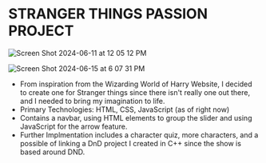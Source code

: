 # STRANGER THINGS PASSION PROJECT

![Screen Shot 2024-06-11 at 12 05 12 PM](https://github.com/NYG-Kartik/StrangerThings/assets/90806469/4d9b6ebd-d241-44a2-adf1-e3cbf90e65ad)










![Screen Shot 2024-06-15 at 6 07 31 PM](https://github.com/kvi1/StrangerThings/assets/90806469/e3c3c5f5-9733-4e4a-9879-dc972ce1e7c8)

- From inspiration from the Wizarding World of Harry Website, I decided to create one for Stranger things since there isn't really one out there, and I needed to bring my imagination to life.
- Primary Technologies: HTML, CSS, JavaScript (as of right now)
- Contains a navbar, using HTML elements to group the slider and using JavaScript for the arrow feature.
- Further Implmentation includes a character quiz, more characters, and a possible of linking a DnD project I created in C++ since the show is based around DND.
